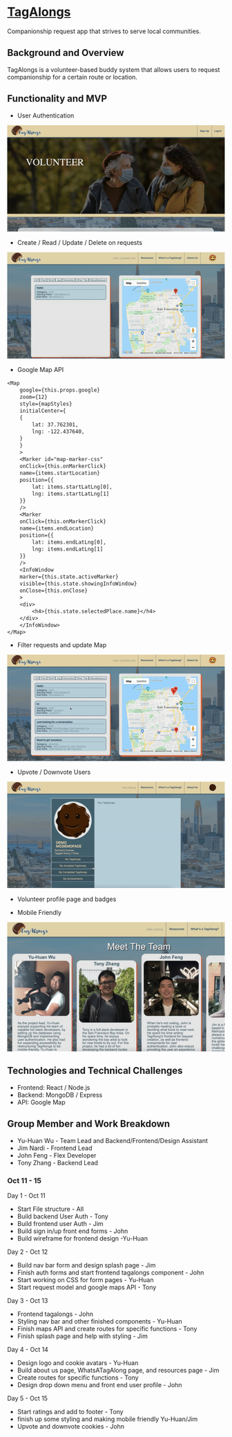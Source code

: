 # [TagAlongs](https://tagalongs.herokuapp.com/)
Companionship request app that strives to serve local communities.


## Background and Overview

TagAlongs is a volunteer-based buddy system that allows users to request companionship for a certain route or location. 

## Functionality and MVP

* User Authentication

![User Auth](readme_img/readme_user.gif)

* Create / Read / Update / Delete on requests

![User Auth](readme_img/readme_crud.gif)

* Google Map API
```
<Map
    google={this.props.google}
    zoom={12}
    style={mapStyles}
    initialCenter={
    {
        lat: 37.762301,
        lng: -122.437640,
    }
    }
    >
    <Marker id="map-marker-css"
    onClick={this.onMarkerClick}
    name={items.startLocation}
    position={{
        lat: items.startLatLng[0],
        lng: items.startLatLng[1]
    }}
    />
    <Marker
    onClick={this.onMarkerClick}
    name={items.endLocation}
    position={{
        lat: items.endLatLng[0],
        lng: items.endLatLng[1]
    }}
    />
    <InfoWindow
    marker={this.state.activeMarker}
    visible={this.state.showingInfoWindow}
    onClose={this.onClose}
    >
    <div>
        <h4>{this.state.selectedPlace.name}</h4>
    </div>
    </InfoWindow>
</Map>
```

* Filter requests and update Map

![User Auth](readme_img/readme_filter.gif)

* Upvote / Downvote Users

![User Auth](readme_img/readme_upvote.gif)

* Volunteer profile page and badges

* Mobile Friendly

![User Auth](readme_img/readme_mobile.gif)

## Technologies and Technical Challenges

* Frontend: React / Node.js
* Backend: MongoDB / Express
* API: Google Map

## Group Member and Work Breakdown

* Yu-Huan Wu - Team Lead and Backend/Frontend/Design Assistant
* Jim Nardi - Frontend Lead
* John Feng - Flex Developer
* Tony Zhang - Backend Lead



### Oct 11  - 15


Day 1 - Oct 11
* Start File structure - All
* Build backend User Auth - Tony
* Build frontend user Auth - Jim
* Build sign in/up front end forms - John
* Build wireframe for frontend design -Yu-Huan

Day 2 - Oct 12
* Build nav bar form and design splash page - Jim
* Finish auth forms and start frontend tagalongs component - John 
* Start working on CSS for form pages - Yu-Huan
* Start request model and google maps API - Tony

Day 3 - Oct 13
* Frontend tagalongs - John 
* Styling nav bar and other finished components - Yu-Huan
* Finish maps API and create routes for specific functions - Tony 
* Finish splash page and help with styling - Jim

Day 4 - Oct 14
* Design logo and cookie avatars - Yu-Huan
* Build about us page, WhatsATagAlong page, and resources page - Jim 
* Create routes for specific functions - Tony
* Design drop down menu and front end user profile - John


Day 5 - Oct 15
* Start ratings and add to footer - Tony 
* finish up some styling and making mobile friendly Yu-Huan/Jim
* Upvote and downvote cookies - John

